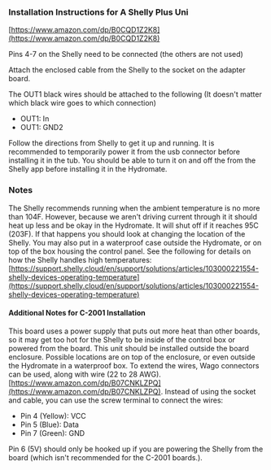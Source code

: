 ### Installation Instructions for A Shelly Plus Uni
[https://www.amazon.com/dp/B0CQD1Z2K8](https://www.amazon.com/dp/B0CQD1Z2K8)

Pins 4-7 on the Shelly need to be connected (the others are not used)

Attach the enclosed cable from the Shelly to the socket on the adapter board.

The OUT1 black wires should be attached to the following (It doesn't matter 
which black wire goes to which connection)

- OUT1: In
- OUT1: GND2

Follow the directions from Shelly to get it up and running. It is recommended to 
temporarily power it from the usb connector before installing it in the tub. You
should be able to turn it on and off the from the Shelly app before installing
it in the Hydromate.

### Notes
The Shelly recommends running when the ambient temperature is no more than 
104F.  However, because we aren't driving current through it it should heat 
up less and be okay in the Hydromate.  It will shut off if it reaches 95C (203F).
If that happens you should look at changing the location of the Shelly.  You
may also put in a waterproof case outside the Hydromate, or on top of the box
housing the control panel.
See the following for details on how the Shelly handles high temperatures:
[https://support.shelly.cloud/en/support/solutions/articles/103000221554-shelly-devices-operating-temperature](https://support.shelly.cloud/en/support/solutions/articles/103000221554-shelly-devices-operating-temperature)


#### Additional Notes for C-2001 Installation

This board uses a power supply that puts out more heat than other boards, so
it may get too hot for the Shelly to be inside of the control box or powered from the board.
This unit should be installed outside the board enclosure. Possible locations are on top of the enclosure, or 
even outside the Hydromate in a waterproof box. To extend the wires, Wago connectors can be 
used, along with wire (22 to 28 AWG). [https://www.amazon.com/dp/B07CNKLZPQ](https://www.amazon.com/dp/B07CNKLZPQ). Instead of using 
the socket and cable, you can use the screw terminal to connect the wires:

- Pin 4 (Yellow): VCC
- Pin 5 (Blue):   Data
- Pin 7 (Green):  GND

Pin 6 (5V) should only be hooked up if you are powering the Shelly from the board (which isn't recommended for the C-2001 boards.).

